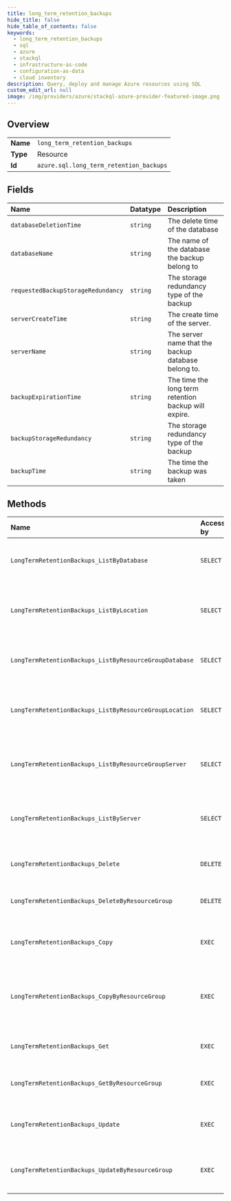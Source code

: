 ```yaml
---
title: long_term_retention_backups
hide_title: false
hide_table_of_contents: false
keywords:
  - long_term_retention_backups
  - sql
  - azure    
  - stackql
  - infrastructure-as-code
  - configuration-as-data
  - cloud inventory
description: Query, deploy and manage Azure resources using SQL
custom_edit_url: null
image: /img/providers/azure/stackql-azure-provider-featured-image.png
---
```

  
    

## Overview
<table><tbody>
<tr><td><b>Name</b></td><td><code>long_term_retention_backups</code></td></tr>
<tr><td><b>Type</b></td><td>Resource</td></tr>
<tr><td><b>Id</b></td><td><code>azure.sql.long_term_retention_backups</code></td></tr>
</tbody></table>

## Fields
| Name | Datatype | Description |
|:-----|:---------|:------------|
| `databaseDeletionTime` | `string` | The delete time of the database |
| `databaseName` | `string` | The name of the database the backup belong to |
| `requestedBackupStorageRedundancy` | `string` | The storage redundancy type of the backup |
| `serverCreateTime` | `string` | The create time of the server. |
| `serverName` | `string` | The server name that the backup database belong to. |
| `backupExpirationTime` | `string` | The time the long term retention backup will expire. |
| `backupStorageRedundancy` | `string` | The storage redundancy type of the backup |
| `backupTime` | `string` | The time the backup was taken |
## Methods
| Name | Accessible by | Required Params | Description |
|:-----|:--------------|:----------------|:------------|
| `LongTermRetentionBackups_ListByDatabase` | `SELECT` | `locationName, longTermRetentionDatabaseName, longTermRetentionServerName, subscriptionId` | Lists all long term retention backups for a database. |
| `LongTermRetentionBackups_ListByLocation` | `SELECT` | `locationName, subscriptionId` | Lists the long term retention backups for a given location. |
| `LongTermRetentionBackups_ListByResourceGroupDatabase` | `SELECT` | `locationName, longTermRetentionDatabaseName, longTermRetentionServerName, resourceGroupName, subscriptionId` | Lists all long term retention backups for a database. |
| `LongTermRetentionBackups_ListByResourceGroupLocation` | `SELECT` | `locationName, resourceGroupName, subscriptionId` | Lists the long term retention backups for a given location. |
| `LongTermRetentionBackups_ListByResourceGroupServer` | `SELECT` | `locationName, longTermRetentionServerName, resourceGroupName, subscriptionId` | Lists the long term retention backups for a given server. |
| `LongTermRetentionBackups_ListByServer` | `SELECT` | `locationName, longTermRetentionServerName, subscriptionId` | Lists the long term retention backups for a given server. |
| `LongTermRetentionBackups_Delete` | `DELETE` | `backupName, locationName, longTermRetentionDatabaseName, longTermRetentionServerName, subscriptionId` | Deletes a long term retention backup. |
| `LongTermRetentionBackups_DeleteByResourceGroup` | `DELETE` | `backupName, locationName, longTermRetentionDatabaseName, longTermRetentionServerName, resourceGroupName, subscriptionId` | Deletes a long term retention backup. |
| `LongTermRetentionBackups_Copy` | `EXEC` | `backupName, locationName, longTermRetentionDatabaseName, longTermRetentionServerName, subscriptionId` | Copy an existing long term retention backup. |
| `LongTermRetentionBackups_CopyByResourceGroup` | `EXEC` | `backupName, locationName, longTermRetentionDatabaseName, longTermRetentionServerName, resourceGroupName, subscriptionId` | Copy an existing long term retention backup to a different server. |
| `LongTermRetentionBackups_Get` | `EXEC` | `backupName, locationName, longTermRetentionDatabaseName, longTermRetentionServerName, subscriptionId` | Gets a long term retention backup. |
| `LongTermRetentionBackups_GetByResourceGroup` | `EXEC` | `backupName, locationName, longTermRetentionDatabaseName, longTermRetentionServerName, resourceGroupName, subscriptionId` | Gets a long term retention backup. |
| `LongTermRetentionBackups_Update` | `EXEC` | `backupName, locationName, longTermRetentionDatabaseName, longTermRetentionServerName, subscriptionId` | Updates an existing long term retention backup. |
| `LongTermRetentionBackups_UpdateByResourceGroup` | `EXEC` | `backupName, locationName, longTermRetentionDatabaseName, longTermRetentionServerName, resourceGroupName, subscriptionId` | Updates an existing long term retention backup. |
